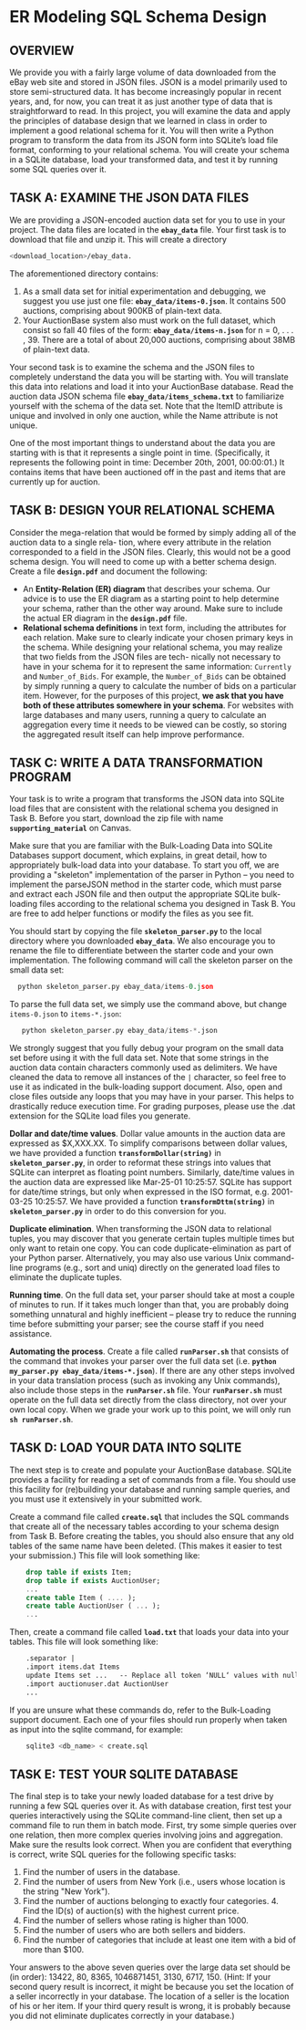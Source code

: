 # ER Modeling SQL Schema Design

## OVERVIEW
We provide you with a fairly large volume of data downloaded from the eBay web site and stored in JSON files. JSON is a model primarily used to store semi-structured data. It has become increasingly popular in recent years, and, for now, you can treat it as just another type of data that is straightforward to read. In this project, you will examine the data and apply the principles of database design that we learned in class in order to implement a good relational schema for it. You will then write a Python program to transform the data from its JSON form into SQLite’s load file format, conforming to your relational schema. You will create your schema in a SQLite database, load your transformed data, and test it by running some SQL queries over it.
 
## TASK A: EXAMINE THE JSON DATA FILES 
We are providing a JSON-encoded auction data set for you to use in your project. The data files are located in the **`ebay_data`** file. Your first task is to download that file and unzip it. This will create a directory 

```bash
<download_location>/ebay_data.
```

The aforementioned directory contains:

1. As a small data set for initial experimentation and debugging, we suggest you use just one file: **`ebay_data/items-0.json`**. It contains 500 auctions, comprising about 900KB of plain-text data.
2. Your AuctionBase system also must work on the full dataset, which consist so fall 40 files of the form: **`ebay_data/items-n.json`** for n = 0, . . . , 39. There are a total of about 20,000 auctions, comprising about 38MB of plain-text data.

Your second task is to examine the schema and the JSON files to completely understand the data you will be starting with. You will translate this data into relations and load it into your AuctionBase database. Read the auction data JSON schema file **`ebay_data/items_schema.txt`** to familiarize yourself with the schema of the data set. Note that the ItemID attribute is unique and involved in only one auction, while the Name attribute is not unique.

One of the most important things to understand about the data you are starting with is that it represents a single point in time. (Specifically, it represents the following point in time: December 20th, 2001, 00:00:01.) It contains items that have been auctioned off in the past and items that are currently up for auction.

## TASK B: DESIGN YOUR RELATIONAL SCHEMA
Consider the mega-relation that would be formed by simply adding all of the auction data to a single rela- tion, where every attribute in the relation corresponded to a field in the JSON files. Clearly, this would not be a good schema design. You will need to come up with a better schema design. Create a file **`design.pdf`** and document the following:

* An **Entity-Relation (ER) diagram** that describes your schema. Our advice is to use the ER diagram as a starting point to help determine your schema, rather than the other way around. Make sure to include the actual ER diagram in the **`design.pdf`** file.
* **Relational schema definitions** in text form, including the attributes for each relation. Make sure to clearly indicate your chosen primary keys in the schema.
While designing your relational schema, you may realize that two fields from the JSON files are tech- nically not necessary to have in your schema for it to represent the same information: `Currently` and `Number_of_Bids`. For example, the `Number_of_Bids` can be obtained by simply running a query to calculate the number of bids on a particular item. However, for the purposes of this project, **we ask that you have both of these attributes somewhere in your schema**. For websites with large databases and many users, running a query to calculate an aggregation every time it needs to be viewed can be costly, so storing the aggregated result itself can help improve performance.

## TASK C: WRITE A DATA TRANSFORMATION PROGRAM
Your task is to write a program that transforms the JSON data into SQLite load files that are consistent with the relational schema you designed in Task B. Before you start, download the zip file with name **`supporting_material`** on Canvas.

Make sure that you are familiar with the Bulk-Loading Data into SQLite Databases support document, which explains, in great detail, how to appropriately bulk-load data into your database. To start you off, we are providing a "skeleton" implementation of the parser in Python – you need to implement the parseJSON method in the starter code, which must parse and extract each JSON file and then output the appropriate SQLite bulk-loading files according to the relational schema you designed in Task B. You are free to add helper functions or modify the files as you see fit.

You should start by copying the file **`skeleton_parser.py`** to the local directory where you downloaded **`ebay_data`**. We also encourage you to rename the file to differentiate between the starter code and your own implementation. The following command will call the skeleton parser on the small data set:

```python
  python skeleton_parser.py ebay_data/items-0.json
```
To parse the full data set, we simply use the command above, but change `items-0.json` to `items-*.json`:

```python
   python skeleton_parser.py ebay_data/items-*.json
```

We strongly suggest that you fully debug your program on the small data set before using it with the full data set. Note that some strings in the auction data contain characters commonly used as delimiters. We have cleaned the data to remove all instances of the `|` character, so feel free to use it as indicated in the bulk-loading support document. Also, open and close files outside any loops that you may have in your parser. This helps to drastically reduce execution time. For grading purposes, please use the .dat extension for the SQLite load files you generate.

**Dollar and date/time values**. Dollar value amounts in the auction data are expressed as $X,XXX.XX. To simplify comparisons between dollar values, we have provided a function **`transformDollar(string)`** in **`skeleton_parser.py`**, in order to reformat these strings into values that SQLite can interpret as floating point numbers. Similarly, date/time values in the auction data are expressed like Mar-25-01 10:25:57. SQLite has support for date/time strings, but only when expressed in the ISO format, e.g. 2001-03-25 10:25:57. We have provided a function **`transformDttm(string)`** in **`skeleton_parser.py`** in order to do this conversion for you.

**Duplicate elimination**. When transforming the JSON data to relational tuples, you may discover that you generate certain tuples multiple times but only want to retain one copy. You can code duplicate-elimination as part of your Python parser. Alternatively, you may also use various Unix command-line programs (e.g., sort and uniq) directly on the generated load files to eliminate the duplicate tuples.

**Running time**. On the full data set, your parser should take at most a couple of minutes to run. If it takes much longer than that, you are probably doing something unnatural and highly inefficient – please try to reduce the running time before submitting your parser; see the course staff if you need assistance.

**Automating the process**. Create a file called **`runParser.sh`** that consists of the command that invokes your parser over the full data set (i.e. **`python my_parser.py ebay_data/items-*.json`**). If there are any other steps involved in your data translation process (such as invoking any Unix commands), also include those steps in the **`runParser.sh`** file. Your **`runParser.sh`** must operate on the full data set directly from the class directory, not over your own local copy. When we grade your work up to this point, we will only run **`sh runParser.sh`**.

## TASK D: LOAD YOUR DATA INTO SQLITE
The next step is to create and populate your AuctionBase database. SQLite provides a facility for reading a set of commands from a file. You should use this facility for (re)building your database and running sample queries, and you must use it extensively in your submitted work.

Create a command file called **`create.sql`** that includes the SQL commands that create all of the necessary tables according to your schema design from Task B. Before creating the tables, you should also ensure that any old tables of the same name have been deleted. (This makes it easier to test your submission.) This file will look something like:

```SQL
    drop table if exists Item;
    drop table if exists AuctionUser;
    ...
    create table Item ( .... );
    create table AuctionUser ( ... );
    ...
```
Then, create a command file called **`load.txt`** that loads your data into your tables. This file will look something like:

```txt
    .separator |
    .import items.dat Items
    update Items set ...   -- Replace all token ‘NULL‘ values with null
    .import auctionuser.dat AuctionUser
    ...
```
If you are unsure what these commands do, refer to the Bulk-Loading support document. Each one of your files should run properly when taken as input into the sqlite command, for example:
```bash
    sqlite3 <db_name> < create.sql
```
## TASK E: TEST YOUR SQLITE DATABASE
The final step is to take your newly loaded database for a test drive by running a few SQL queries over it. As with database creation, first test your queries interactively using the SQLite command-line client, then set up a command file to run them in batch mode. First, try some simple queries over one relation, then more complex queries involving joins and aggregation. Make sure the results look correct. When you are confident that everything is correct, write SQL queries for the following specific tasks:

1. Find the number of users in the database.
2. Find the number of users from New York (i.e., users whose location is the string "New York").
3. Find the number of auctions belonging to exactly four categories. 4. Find the ID(s) of auction(s) with the highest current price.
5. Find the number of sellers whose rating is higher than 1000.
6. Find the number of users who are both sellers and bidders.
7. Find the number of categories that include at least one item with a bid of more than $100.

Your answers to the above seven queries over the large data set should be (in order): 13422, 80, 8365, 1046871451, 3130, 6717, 150. (Hint: If your second query result is incorrect, it might be because you set the location of a seller incorrectly in your database. The location of a seller is the location of his or her item. If your third query result is wrong, it is probably because you did not eliminate duplicates correctly in your database.)
